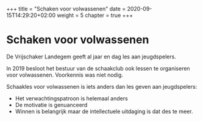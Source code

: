 +++
title = "Schaken voor volwassenen"
date = 2020-09-15T14:29:20+02:00
weight = 5
chapter = true
+++


# Schaken voor volwassenen

De Vrijschaker Landegem geeft al jaar en dag les aan jeugdspelers.

In 2019 besloot het bestuur van de schaakclub ook lessen te organiseren voor volwassenen.
Voorkennis was niet nodig.


Schaakles voor volwassenen is iets anders dan les geven aan jeugdspelers:

- Het verwachtingspatroon is helemaal anders
- De motivatie is genuanceerd
- Winnen is belangrijk maar de intellectuele uitdaging is dat des te meer.